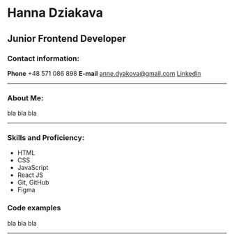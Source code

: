 # Hanna Dziakava

## Junior Frontend Developer

### Contact information:

**Phone** +48 571 086 898
**E-mail** anne.dyakova@gmail.com
[Linkedin](https://www.linkedin.com/in/anna-dyakova/)

---

### About Me:

bla bla bla

---

### Skills and Proficiency:

- HTML
- CSS
- JavaScript
- React JS
- Git, GitHub
- Figma

### Code examples

bla bla bla

---
